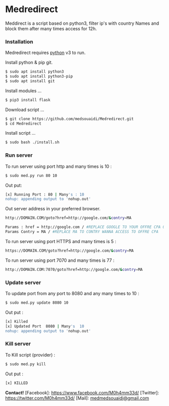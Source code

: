 # Medredirect

Meddirect is a script based on python3, filter ip's with country Names and block them after many times access for 12h.

### Installation

Medredirect requires [python](https://fr.wikipedia.org/wiki/Python_(langage)) v3 to run.

Install python & pip git.

```sh
$ sudo apt install python3
$ sudo apt install python3-pip
$ sudo apt install git
```

Install modules ...

```sh
$ pip3 install flask
```

Download script ...

```sh
$ git clone https://github.com/medsouaidi/Medredirect.git
$ cd Medredirect
```

Install script ...

```sh
$ sudo bash ./install.sh 
```


### Run server

To run server using port http and many times is 10 :
```sh
$ sudo med.py run 80 10
```
Out put:
```sh
[x] Running Port : 80 | Many's : 10
nohup: appending output to 'nohup.out'
```
Out server address in your preferred browser.

```sh
http://DOMAIN.COM/goto?href=http://google.com/&contry=MA
```
```sh
Params : href = http://google.com / #REPLACE GOOGLE TO YOUR OFFRE CPA OR REDIRECT
Params Contry = MA / #REPLACE MA TO CONTRY WANNA ACCESS TO OFFRE CPA
```

To run server using port HTTPS and many times is 5 :
```sh
https://DOMAIN.COM/goto?href=http://google.com/&contry=MA
```
To run server using port 7070 and many times is 77 :
```sh
http://DOMAIN.COM:7070/goto?href=http://google.com/&contry=MA
```
### Update server

To update port from any port to 8080 and any many times to 10 :
```sh
$ sudo med.py update 8080 10
```
Out put :
```sh
[x] Killed 
[x] Updated Port  8080 | Many's  10
nohup: appending output to 'nohup.out'
```

### Kill server

To Kill script (provider) :
```sh
$ sudo med.py kill
```
Out put :
```sh
[x] KILLED
```


**Contact!**
   [Facebook]: <https://www.facebook.com/M0h4mm33d/>
   [Twitter]: <https://twitter.com/M0h4mm33d/>
   [Mail]: <medmedsouaidi@gmail.com>
